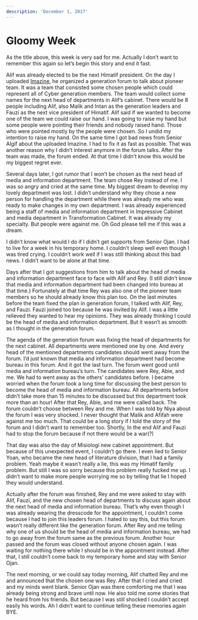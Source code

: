 ```yaml
---
description: 'December 1, 2017'
---
```


# Gloomy Week

As the title above, this week is very sad for me. Actually I don’t want to remember this again so let’s begin this story and end it fast.

Alif was already elected to be the next Himatif president. On the day I uploaded [Imazine](../11/imazine-4.md), he organized a generation forum to talk about pioneer team. It was a team that consisted some chosen people which could represent all of Cyber generation members. The team would collect some names for the next head of departments in Alif’s cabinet. There would be 8 people including Alif, also Malik and Intan as the generation leaders and Fauzi as the next vice president of Himatif. Alif said if we wanted to become one of the team we could raise our hand. I was going to raise my hand but some people were pointing their friends and nobody raised hand. Those who were pointed mostly by the people were chosen. So I undid my intention to raise my hand. On the same time I got bad news from Senior Algif about the uploaded Imazine. I had to fix it as fast as possible. That was another reason why I didn’t interest anymore in the forum talks. After the team was made, the forum ended. At that time I didn’t know this would be my biggest regret ever.

Several days later, I got rumor that I won’t be chosen as the next head of media and information department. The team chose Rey instead of me. I was so angry and cried at the same time. My biggest dream to develop my lovely department was lost. I didn’t understand why they chose a new person for handling the department while there was already me who was ready to make changes in my own department. I was already experienced being a staff of media and information department in Impressive Cabinet and media department in Transformation Cabinet. It was already my specialty. But people were against me. Oh God please tell me if this was a dream.

I didn’t know what would I do if I didn’t get supports from Senior Ojan. I had to live for a week in his temporary home. I couldn’t sleep well even though I was tired crying. I couldn’t work well if I was still thinking about this bad news. I didn’t want to be alone at that time.

Days after that I got suggestions from him to talk about the head of media and information department face to face with Alif and Rey. \(I still didn’t know that media and information department had been changed into bureau at that time.\) Fortunately at that time Rey was also one of the pioneer team members so he should already know this plan too. On the last minutes before the team fixed the plan in generation forum, I talked with Alif, Rey, and Fauzi. Fauzi joined too because he was invited by Alif. I was a little relieved they wanted to hear my opinions. They was already thinking I could be the head of media and information department. But it wasn’t as smooth as I thought in the generation forum.

The agenda of the generation forum was fixing the head of departments for the next cabinet. All departments were mentioned one by one. And every head of the mentioned departments candidates should went away from the forum. I’d just known that media and information department had become bureau in this forum. And it got the last turn. The forum went good until media and information bureau’s turn. The candidates were Rey, Abie, and me. We had to went away as the others’ candidates before. I became worried when the forum took a long time for discussing the best person to become the head of media and information bureau. All departments before didn’t take more than 15 minutes to be discussed but this department took more than an hour! After that Rey, Abie, and me were called back. The forum couldn’t choose between Rey and me. When I was told by Niya about the forum I was very shocked. I never thought that Malik and Afifah were against me too much. That could be a long story if I told the story of the forum and I didn’t want to remember too. Shortly, In the end Alif and Fauzi had to stop the forum because if not there would be a war\(?\)

That day was also the day of Misiologi new cabinet appointment. But because of this unexpected event, I couldn’t go there. I even lied to Senior Yoan, who became the new head of literature division, that I had a family problem. Yeah maybe it wasn’t really a lie, this was my Himatif family problem. But still I was so sorry because this problem really fucked me up. I didn’t want to make more people worrying me so by telling that lie I hoped they would understand.

Actually after the forum was finished, Rey and me were asked to stay with Alif, Fauzi, and the new chosen head of departments to discuss again about the next head of media and information bureau. That’s why even though I was already wearing the dresscode for the appointment, I couldn’t come because I had to join this leaders forum. I hated to say this, but this forum wasn’t really different like the generation forum. After Rey and me telling why one of us should be the head of media and information bureau, we had to go away from the forum same as the previous forum. Another hour passed and the forum was closed without anyone chosen again. I was waiting for nothing there while I should be in the appointment instead. After that, I still couldn’t come back to my temporary home and stay with Senior Ojan.

The next morning, or we could say today morning, Alif chatted Rey and me and announced that the chosen one was Rey. After that I cried and cried and my minds went blank. Senior Ojan was there comforting me that I was already being strong and brave until now. He also told me some stories that he heard from his friends. But because I was still shocked I couldn’t accept easily his words. Ah I didn’t want to continue telling these memories again BYE.

